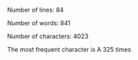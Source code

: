 Number of lines: 84

Number of words: 841

Number of characters: 4023 

The most frequent character is A 325 times 
